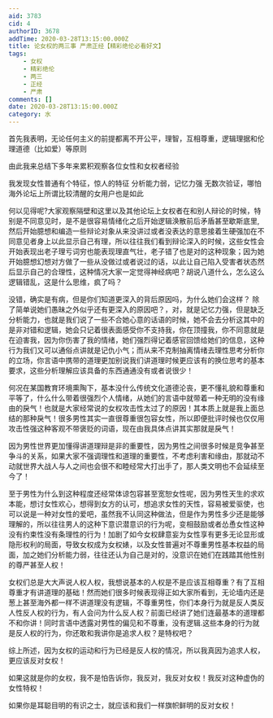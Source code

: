 ```yaml
---
aid: 3783
cid: 4
authorID: 3678
addTime: 2020-03-28T13:15:00.000Z
title: 论女权的两三事 严肃正经【精彩绝伦必看好文】
tags:
    - 女权
    - 精彩绝伦
    - 两三
    - 正经
    - 严肃
comments: []
date: 2020-03-28T13:15:00.000Z
category: 水
---
```


首先我表明，无论任何主义的前提都离不开公平，理智，互相尊重，逻辑理据和伦理道德（比如爱）等原则

由此我来总结下多年来累积观察各位女性和女权者经验

我发现女性普通有个特征，惊人的特征 分析能力弱，记忆力强 无数次验证，哪怕海外论坛上所谓比较清醒的女用户也是如此

何以见得呢?大家观察隔壁和这里以及其他论坛上女权者在和别人辩论的时候，特别是不同意见时，是不是很容易情绪化之后开始逻辑涣散前后矛盾甚至歇斯底里,然后开始臆想和编造一些辩论对象从来没讲过或者没表达的意思接着生硬强加在不同意见者身上以此显示自己有理，所以往往我们看到辩论深入的时候，这些女性会开始表现出老子理亏词穷也能表现理直气壮，老子错了也是对的这种现象；因为她开始臆想幻想对方做了一些从没做过或者说过的话，以此让自己陷入受害者状态然后显示自己的合理性，这种情况大家一定觉得神经病吧？胡说八道什么，怎么这么逻辑错乱，这是什么思维，疯了吗？

没错，确实是有病，但是你们知道更深入的背后原因吗，为什么她们会这样？ 除了简单说她们愚昧之外似乎还有更深入的原因吧？，对，就是记忆力强，但是缺乏分析能力，也就是我们说了一些不合她心意的话语的时候，她不会去分析这其中的是非对错和逻辑，她会只记着很表面感受你不支持我，你在顶撞我，你不同意就是在迫害我，因为你伤害了我的情绪，她们强烈得记着感官回馈给她们的信息，这种行为我们又可以通俗点讲就是记仇小气；而从来不克制抽离情绪去理性思考分析你的立场，你言语中携带的道理更加别说我们讲道理时候更应该有的换位思考的基本要求，这些分析理解应该具备的东西通通没有或者说很少！

何况在某国教育环境熏陶下，基本没什么传统文化道德沦丧，更不懂礼貌和尊重和平等了，什么什么带着很强烈个人情绪，从她们的言语中就带着一种无明的没有缘由的戾气！也就是大家经常说的女权攻击性太过了的原因！其本质上就是我上面总结的那种戾气！很多男性其实一直很尊重很包容女性，所以即便批评时候也仅仅用攻击性强这种客观不带褒贬的词语，现在由我具体点讲其实那就是戾气！

因为男性世界更加懂得讲道理辩是非的重要性，因为男性之间很多时候是竞争甚至争斗的关系，如果大家不强调理性和道理的重要性，不考虑利害和缘由，那就动不动就世界大战人与人之间也会很不和睦经常大打出手了，那人类文明也不会延续至今了！

至于男性为什么到这种程度还经常体谅包容甚至宽恕女性呢，因为男性天生的求欢本能，想讨女性欢心，想得到女方的认可，想追求女性的天性，容易被爱驱使，也可以说是一种对女性的爱吧，虽然我不认同这种做法，但是作为男性多少还是能够理解的，所以往往男人的这种下意识潜意识的行为呢，变相鼓励或者怂恿女性这种没有约束性没有条理性的行为！加剧了如今女权肆意妄为女性享有更多无论显形或隐形权利的局面，导致女权成为女权婊，以及女性普遍对不尊重男性基本权益的局面，加之她们分析能力弱，往往还认为自己是对的，没意识在她们在践踏其他性别的尊严甚至人权！

女权们总是大大声说人权人权，我想说基本的人权是不是应该互相尊重？有了互相尊重才有讲道理的基础！然而她们很多时候表现得正如大家所看到，无论墙内还是葱上甚至海外都一样不讲道理没有逻辑，不尊重男性，你们本身行为就是反人类反人性反人权的行为，有人会问为什么反人权？前面已经讲了她们连最基本的道理都不和你讲！同时言语中透露对男性的偏见和不尊重，没有逻辑.这些本身的行为就是反人权的行为，你还敢和我讲你是追求人权？是特权吧？

综上所述，因为女权的运动和行为已经是反人权的情况，所以我真因为追求人权，更应该反对女权！

如果这就是你的女权，我不是怕告诉你，我反对，我反对女权！我反对这种虚伪的女性特权！

如果你是耳聪目明的有识之士，就应该和我们一样旗帜鲜明的反对女权！
